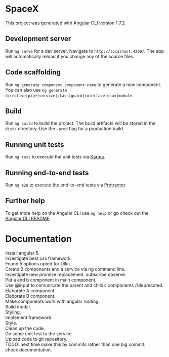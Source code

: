 # SpaceX

This project was generated with [Angular CLI](https://github.com/angular/angular-cli) version 1.7.2.

## Development server

Run `ng serve` for a dev server. Navigate to `http://localhost:4200/`. The app will automatically reload if you change any of the source files.

## Code scaffolding

Run `ng generate component component-name` to generate a new component. You can also use `ng generate directive|pipe|service|class|guard|interface|enum|module`.

## Build

Run `ng build` to build the project. The build artifacts will be stored in the `dist/` directory. Use the `-prod` flag for a production build.

## Running unit tests

Run `ng test` to execute the unit tests via [Karma](https://karma-runner.github.io).

## Running end-to-end tests

Run `ng e2e` to execute the end-to-end tests via [Protractor](http://www.protractortest.org/).

## Further help

To get more help on the Angular CLI use `ng help` or go check out the [Angular CLI README](https://github.com/angular/angular-cli/blob/master/README.md).

# Documentation

Install angular 5.
<br/>Investigate best css framework.
<br/>Found 5 options opted for Ulkit.
<br/>Create 2 components and a service vía ng command line.
<br/>Investigate new promise replacement. subscribe observe.
<br/>Put a and b component in main component.
<br/>Use @input to comunicate the parent and child’s components //deprecated.
<br/>Elaborate A component.
<br/>Elaborate B component.
<br/>Make components work with angular routing.
<br/>Build modal.
<br/>Styling.
<br/>	Implement framework.
<br/>	Style.
<br/>Clean up the code.
<br/>Do some unit test to the service.
<br/>Upload code to git repository.
<br/>TODO: next time make this by commits rather than one big commit.
<br/>check documentation.
